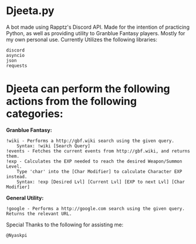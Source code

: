 # Djeeta.py
A bot made using Rapptz's Discord API. Made for the intention of practicing Python, as well as providing utility to Granblue Fantasy players. Mostly for my own personal use. Currently Utilizes the following libraries:

    discord
    asyncio
    json
    requests
    
# Djeeta can perform the following actions from the following categories:
    
**Granblue Fantasy:**

    !wiki - Performs a http://gbf.wiki search using the given query.
        Syntax: !wiki [Search Query]
    !events - Fetches the current events from http://gbf.wiki, and returns them.
    !exp - Calculates the EXP needed to reach the desired Weapon/Summon Level. 
        Type 'char' into the [Char Modifier] to calculate Character EXP instead.
        Syntax: !exp [Desired Lvl] [Current Lvl] [EXP to next Lvl] [Char Modifier]
    
**General Utility:**
    
    !google - Performs a http://google.com search using the given query. Returns the relevant URL.

Special Thanks to the following for assisting me:

    @Nyaskpi
